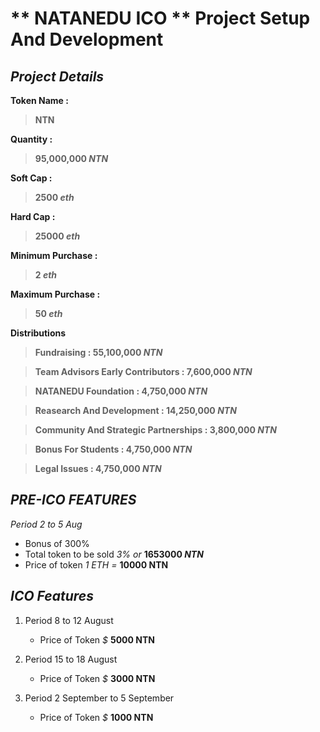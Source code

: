 # ** NATANEDU ICO ** Project Setup And Development

## **_Project Details_**

**Token Name :**

> **NTN**

**Quantity :**

> **95,000,000 _NTN_**

**Soft Cap :**

> **2500 _eth_**

**Hard Cap :**

> **25000 _eth_**

**Minimum Purchase :**

> **2 _eth_**

**Maximum Purchase :**

> **50 _eth_**


**Distributions**

> **Fundraising : 55,100,000 _NTN_**

> **Team Advisors Early Contributors : 7,600,000 _NTN_**

> **NATANEDU Foundation : 4,750,000 _NTN_**

> **Reasearch And Development : 14,250,000 _NTN_**

> **Community And Strategic Partnerships : 3,800,000 _NTN_**

> **Bonus For Students : 4,750,000 _NTN_**

> **Legal Issues : 4,750,000 _NTN_**

## **_PRE-ICO FEATURES_**

_Period 2 to 5 Aug_

* Bonus of 300%
* Total token to be sold _3% or_  **1653000 _NTN_**
* Price of token _1 ETH =_ **10000 NTN**

## **_ICO Features_**

1.  Period 8 to 12 August

    - Price of Token _$_ **5000 NTN**

2.  Period 15 to 18 August

    - Price of Token _$_ **3000 NTN**

3.  Period 2 September to 5 September
    - Price of Token _$_ **1000 NTN**
